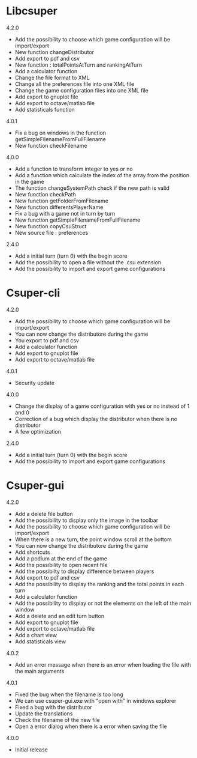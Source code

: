 Libcsuper
=========

4.2.0

* Add the possibility to choose which game configuration will be import/export
* New function changeDistributor 
* Add export to pdf and csv
* New function : totalPointsAtTurn and rankingAtTurn
* Add a calculator function
* Change the file format to XML
* Change all the preferences file into one XML file
* Change the game configuration files into one XML file
* Add export to gnuplot file
* Add export to octave/matlab file
* Add statisticals function

4.0.1

* Fix a bug on windows in the function getSimpleFilenameFromFullFilename
* New function checkFilename

4.0.0

* Add a function to transform integer to yes or no
* Add a function which calculate the index of the array from the position in the game
* The function changeSystemPath check if the new path is valid
* New function checkPath
* New function getFolderFromFilename
* New function differentsPlayerName
* Fix a bug with a game not in turn by turn
* New function getSimpleFilenameFromFullFilename
* New function copyCsuStruct
* New source file : preferences

2.4.0

* Add a initial turn (turn 0) with the begin score
* Add the possibility to open a file without the .csu extension
* Add the possibility to import and export game configurations


Csuper-cli
==========

4.2.0

* Add the possibility to choose which game configuration will be import/export
* You can now change the distributore during the game
* You export to pdf and csv
* Add a calculator function
* Add export to gnuplot file
* Add export to octave/matlab file

4.0.1

* Security update

4.0.0

* Change the display of a game configuration with yes or no instead of 1 and 0
* Correction of a bug which display the distributor when there is no distributor
* A few optimization

2.4.0

* Add a initial turn (turn 0) with the begin score
* Add the possibility to import and export game configurations


Csuper-gui
==========

4.2.0

* Add a delete file button
* Add the possibility to display only the image in the toolbar
* Add the possibility to choose which game configuration will be import/export
* When there is a new turn, the point window scroll at the bottom
* You can now change the distributore during the game
* Add shortcuts
* Add a podium at the end of the game
* Add the possibility to open recent file
* Add the possibilty to display difference between players
* Add export to pdf and csv
* Add the possibility to display the ranking and the total points in each turn
* Add a calculator function
* Add the possibility to display or not the elements on the left of the main window
* Add a delete and an edit turn button
* Add export to gnuplot file
* Add export to octave/matlab file
* Add a chart view
* Add statisticals view

4.0.2

* Add an error message when there is an error when loading the file with the main arguments

4.0.1

* Fixed the bug when the filename is too long
* We can use csuper-gui.exe with "open with" in windows explorer
* Fixed a bug with the distributor
* Update the translations
* Check the filename of the new file
* Open a error dialog when there is a error when saving the file

4.0.0

* Initial release